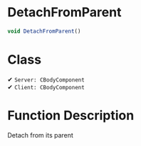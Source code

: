 # DetachFromParent
```js
void DetachFromParent()
```
# Class
✔ `Server: CBodyComponent`  
✔ `Client: CBodyComponent`  

# Function Description
Detach from its parent

